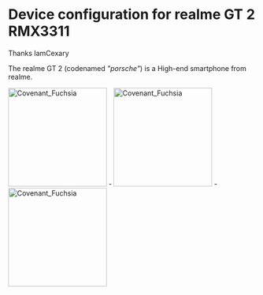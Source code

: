 Device configuration for realme GT 2 RMX3311
=========================================
Thanks IamCexary

The realme GT 2 (codenamed _"porsche"_) is a High-end smartphone from realme.

<img src="https://i.ibb.co/WBJ9Wbr/Superior-extende-udc-02.jpg" alt="Covenant_Fuchsia" title="Covenant_Fuchsia" height="200"> - <img src="https://i.ibb.co/Fh1t8B5/Superior-extende-udc-01.jpg" alt="Covenant_Fuchsia" title="Covenant_Fuchsia" height="200"> - <img src="https://i.ibb.co/RBC3rmC/Superior-extende-udc-03.jpg" alt="Covenant_Fuchsia" title="Covenant_Fuchsia" height="200"> 
